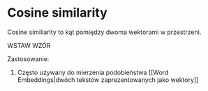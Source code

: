 # Cosine similarity

Cosine similiarity to kąt pomiędzy dwoma wektorami w przestrzeni.

WSTAW WZÓR


Zastosowanie:
1. Często używany do mierzenia podobieństwa [[Word Embeddings|dwóch tekstów zaprezentowanych jako wektory]]